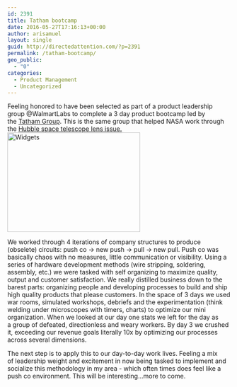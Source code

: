 ```yaml
---
id: 2391
title: Tatham bootcamp
date: 2016-05-27T17:16:13+00:00
author: arisamuel
layout: single
guid: http://directedattention.com/?p=2391
permalink: /tatham-bootcamp/
geo_public:
  - "0"
categories:
  - Product Management
  - Uncategorized
---
```

Feeling honored to have been selected as part of a product leadership group @WalmartLabs to complete a 3 day product bootcamp led by the <a href="http://tathamgroup.com/our-story/about-boot-camp/">Tatham Group</a>. This is the same group that helped NASA work through the <a href="http://tathamgroup.com/communications/you-spin-me-right-around-baby-right-roundbreaking-free-from-the-cycle-of-recurring-business-problems/">Hubble space telescope lens issue.</a><img class="alignnone size-medium wp-image-2433" src="http://www.samuelakerstein.com/wp-content/uploads/2016/05/image.jpg?w=300" alt="Widgets" width="300" height="225" />

We worked through 4 iterations of company structures to produce (obselete) circuits: push co -&gt; new push -&gt; pull -&gt; new pull. Push co was basically chaos with no measures, little communication or visibility. Using a series of hardware development methods (wire stripping, soldering, assembly, etc.) we were tasked with self organizing to maximize quality, output and customer satisfaction. We really distilled business down to the barest parts: organizing people and developing processes to build and ship high quality products that please customers. In the space of 3 days we used war rooms, simulated workshops, debriefs and the experimentation (think welding under microscopes with timers, charts) to optimize our mini organization. When we looked at our day one stats we left for the day as a group of defeated, directionless and weary workers. By day 3 we crushed it, exceeding our revenue goals literally 10x by optimizing our processes across several dimensions.

The next step is to apply this to our day-to-day work lives. Feeling a mix of leadership weight and excitement in now being tasked to implement and socialize this methodology in my area - which often times does feel like a push co environment. This will be interesting...more to come.

&nbsp;

&nbsp;

&nbsp;